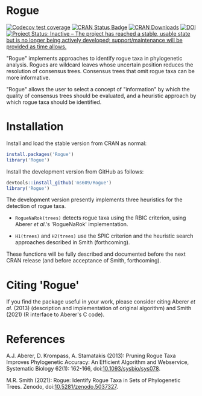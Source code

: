 # Rogue

 [![Codecov test coverage](https://codecov.io/gh/ms609/Roguer/branch/main/graph/badge.svg)](https://codecov.io/gh/ms609/Roguer?branch=main)
[![CRAN Status Badge](http://www.r-pkg.org/badges/version/Rogue)](https://cran.r-project.org/package=Rogue)
[![CRAN Downloads](http://cranlogs.r-pkg.org/badges/Rogue)](https://cran.r-project.org/package=Rogue)
[![DOI](https://zenodo.org/badge/376830950.svg)](https://zenodo.org/badge/latestdoi/376830950)
[![Project Status: Inactive – The project has reached a stable, usable state but is no longer being actively developed; support/maintenance will be provided as time allows.](http://www.repostatus.org/badges/latest/inactive.svg)](http://www.repostatus.org/#inactive)

"Rogue" implements approaches to identify rogue taxa in phylogenetic analysis.
Rogues are wildcard leaves whose uncertain position reduces the resolution of
consensus trees. Consensus trees that omit rogue taxa can be more informative.

"Rogue" allows the user to select a concept of "information" by which the
quality of consensus trees should be evaluated, and a heuristic approach
by which rogue taxa should be identified.





# Installation

Install and load the stable version from CRAN as normal:
```r
install.packages('Rogue')
library('Rogue')
```

Install the development version from GitHub as follows:
```r
devtools::install_github('ms609/Rogue')
library('Rogue')
```

The development version presently implements three heuristics for the
detection of rogue taxa.

- `RogueNaRok(trees)` detects rogue taxa using the RBIC criterion, using
  Aberer _et al_.'s 'RogueNaRok' implementation.

- `H1(trees)` and `H2(trees)` use the SPIC criterion and the heuristic
  search approaches described in Smith (forthcoming).
  
These functions will be fully described and documented before the next
CRAN release (and before acceptance of Smith, forthcoming).
  

# Citing 'Rogue'

If you find the package useful in your work, please consider citing 
Aberer _et al._ (2013) (description and implementation of original algorithm)
and Smith (2021) (R interface to Aberer's C code).

# References

A.J. Aberer, D. Krompass, A. Stamatakis (2013): Pruning Rogue Taxa Improves
  Phylogenetic Accuracy: An Efficient Algorithm and Webservice, Systematic Biology 62(1):
  162-166, doi:[10.1093/sysbio/sys078](https://dx.doi.org/10.1093/sysbio/sys078).

M.R. Smith (2021): Rogue: Identify Rogue Taxa in Sets of Phylogenetic Trees.
  Zenodo,
  doi:[10.5281/zenodo.5037327](https://dx.doi.org/10.5281/zenodo.5037327).
